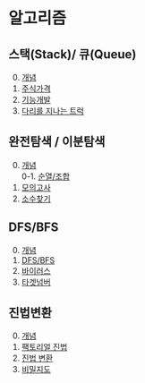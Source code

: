 # 알고리즘

## 스택(Stack)/ 큐(Queue)
0. [개념](https://github.com/itavita08/Algorithm/blob/main/%EC%8A%A4%ED%83%9D%2C%ED%81%90/%EC%8A%A4%ED%83%9D_%ED%81%90.ipynb)
1. [주식가격](https://github.com/itavita08/Algorithm/blob/main/%EC%8A%A4%ED%83%9D%2C%ED%81%90/01_%EC%A3%BC%EC%8B%9D%EA%B0%80%EA%B2%A9.md)
2. [기능개발](https://github.com/itavita08/Algorithm/blob/main/%EC%8A%A4%ED%83%9D%2C%ED%81%90/02_%EA%B8%B0%EB%8A%A5%EA%B0%9C%EB%B0%9C.md)
3. [다리를 지나는 트럭](https://github.com/itavita08/Algorithm/blob/main/%EC%8A%A4%ED%83%9D%2C%ED%81%90/03_%EB%8B%A4%EB%A6%AC%EB%A5%BC%20%EC%A7%80%EB%82%98%EB%8A%94%20%ED%8A%B8%EB%9F%AD.md)
## 완전탐색 / 이분탐색
0. [개념](https://github.com/itavita08/Algorithm/blob/main/%EC%99%84%EC%A0%84%ED%83%90%EC%83%89_%EC%9D%B4%EB%B6%84%ED%83%90%EC%83%89/%EC%99%84%EC%A0%84%ED%83%90%EC%83%89_%EC%9D%B4%EB%B6%84%ED%83%90%EC%83%89.ipynb)   
0-1. [순열/조합](https://github.com/itavita08/Algorithm/blob/main/%EC%99%84%EC%A0%84%ED%83%90%EC%83%89_%EC%9D%B4%EB%B6%84%ED%83%90%EC%83%89/%EC%88%9C%EC%97%B4_%EC%A1%B0%ED%95%A9.md)
1. [모의고사](https://github.com/itavita08/Algorithm/blob/main/%EC%99%84%EC%A0%84%ED%83%90%EC%83%89_%EC%9D%B4%EB%B6%84%ED%83%90%EC%83%89/01_%EB%AA%A8%EC%9D%98%EA%B3%A0%EC%82%AC.md)
2. [소수찾기](https://github.com/itavita08/Algorithm/blob/main/%EC%99%84%EC%A0%84%ED%83%90%EC%83%89_%EC%9D%B4%EB%B6%84%ED%83%90%EC%83%89/02_%EC%86%8C%EC%88%98%EC%B0%BE%EA%B8%B0.md)
## DFS/BFS
0. [개념](https://github.com/itavita08/Algorithm/blob/main/BFS%2CDFS/BFS_DFS.md)
1. [DFS/BFS](https://github.com/itavita08/Algorithm/blob/main/BFS%2CDFS/01_dfs_bfs.md)
2. [바이러스](https://github.com/itavita08/Algorithm/blob/main/BFS%2CDFS/02_%EB%B0%94%EC%9D%B4%EB%9F%AC%EC%8A%A4.md)
3. [타겟넘버](https://github.com/itavita08/Algorithm/blob/main/BFS%2CDFS/03_%ED%83%80%EA%B2%9F%EB%84%98%EB%B2%84.md)
## 진법변환
0. [개념](https://github.com/itavita08/Algorithm/blob/main/%EC%A7%84%EB%B2%95%EB%B3%80%ED%99%98_%EB%B9%84%ED%8A%B8%EC%97%B0%EC%82%B0/%EC%A7%84%EB%B2%95%EB%B3%80%ED%99%98_%EB%B9%84%ED%8A%B8%EC%97%B0%EC%82%B0.md)
1. [팩토리얼 진법](https://github.com/itavita08/Algorithm/blob/main/%EC%A7%84%EB%B2%95%EB%B3%80%ED%99%98_%EB%B9%84%ED%8A%B8%EC%97%B0%EC%82%B0/%ED%8C%A9%ED%86%A0%EB%A6%AC%EC%96%BC_%EC%A7%84%EB%B2%95.md)
2. [진법 변환](https://github.com/itavita08/Algorithm/blob/main/%EC%A7%84%EB%B2%95%EB%B3%80%ED%99%98_%EB%B9%84%ED%8A%B8%EC%97%B0%EC%82%B0/%EC%A7%84%EB%B2%95%EB%B3%80%ED%99%98.md)
3. [비밀지도]()
